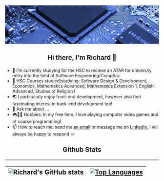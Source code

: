 ![hardwarebanner](https://github.com/Rymedy/Rymedy/blob/main/images/hardware.jpg)

## <p align="center">Hi there, I'm Richard 👋</p>
- 🌱 I’m currently studying for the HSC to recieve an ATAR for university entry into the field of Software Engineering/CompSci.
- 📖 HSC Courses studied/studying: Software Design & Development, Economics, Mathematics Advanced, Mathematics Extension 1, English Advanced, Studies of Religion I
- 🌏 I particularly enjoy front-end development, however also find fascinating interest in back-end development too!
- 💬 Ask me about ...
- 🎮👨‍💻 Hobbies: In my free time, I love playing computer video games and of course programming!
- 📫 How to reach me: send me [an email](mailto:rfwebb10@gmail.com) or message me on [LinkedIn](https://www.linkedin.com/in/richard-webb-b479b81b3/), I will always be happy to respond =)

<h2 align="center">
Github Stats

---
|![Richard's GitHub stats](https://github-readme-stats.vercel.app/api?username=rymedy&show_icons=true&theme=outrun&hide_border=true)|[![Top Languages](https://github-readme-stats.vercel.app/api/top-langs/?username=rymedy&theme=outrun&layout=compact&hide_border=true)](https://github.com/rymedy/github-readme-stats)|
|-|-|

</h2>
